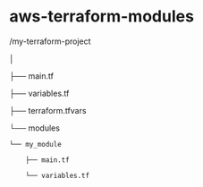 # aws-terraform-modules

/my-terraform-project

│

├── main.tf

├── variables.tf

├── terraform.tfvars

└── modules

    └── my_module
    
        ├── main.tf
        
        └── variables.tf
